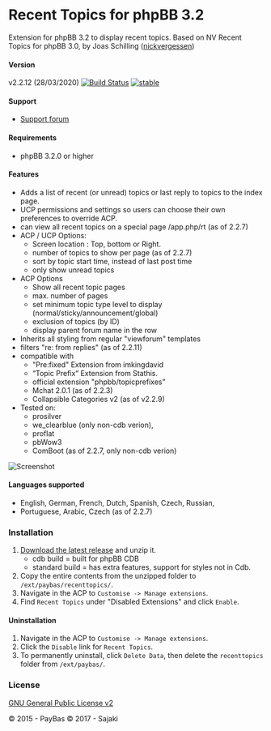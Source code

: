 Recent Topics for phpBB 3.2
==========

Extension for phpBB 3.2 to display recent topics.
Based on NV Recent Topics for phpBB 3.0, by Joas Schilling ([nickvergessen](https://github.com/nickvergessen))

#### Version
v2.2.12 (28/03/2020) [![Build Status](https://travis-ci.org/Sajaki/RecentTopics.svg?branch=develop32)](https://travis-ci.org/Sajaki/RecentTopics)
[![stable](http://badges.github.io/stability-badges/dist/stable.svg)](http://github.com/badges/stability-badges)
    
#### Support
- [Support forum](https://www.avathar.be/forum/viewforum.php?f=65)

#### Requirements
- phpBB 3.2.0 or higher

#### Features
- Adds a list of recent (or unread) topics or last reply to topics to the index page.
- UCP permissions and settings so users can choose their own preferences to override ACP.
- can view all recent topics on a special page /app.php/rt (as of 2.2.7)
- ACP / UCP Options:
  - Screen location : Top, bottom or Right.
  - number of topics to show per page  (as of 2.2.7)
  - sort by topic start time, instead of last post time
  - only show unread topics
- ACP Options  
  - Show all recent topic pages
  - max. number of pages
  - set minimum topic type level to display (normal/sticky/announcement/global)
  - exclusion of topics (by ID)
  - display parent forum name in the row
- Inherits all styling from regular "viewforum" templates
- filters "re: from replies" (as of 2.2.11)
- compatible with 
   - "Pre:fixed" Extension from imkingdavid 
   - “Topic Prefix“ Extension from Stathis.
   - official extension "phpbb/topicprefixes"
   - Mchat 2.0.1 (as of 2.2.3)  
   - Collapsible Categories v2 (as of v2.2.9)
- Tested on:
  - prosilver  
  - we_clearblue (only non-cdb verion), 
  - proflat 
  - pbWow3
  - ComBoot (as of 2.2.7, only non-cdb verion)

![Screenshot](screenshot.png)

#### Languages supported
- English, German, French, Dutch, Spanish, Czech, Russian, 
- Portuguese, Arabic, Czech (as of 2.2.7) 
  
### Installation
1. [Download the latest release](https://www.avathar.be/forum/app.php/dlext/?view=detail&df_id=35) and unzip it.
    - cdb build = built for phpBB CDB
    - standard build = has extra features, support for styles not in Cdb.
2. Copy the entire contents from the unzipped folder to `/ext/paybas/recenttopics/`.
3. Navigate in the ACP to `Customise -> Manage extensions`.
4. Find `Recent Topics` under "Disabled Extensions" and click `Enable`.

#### Uninstallation
1. Navigate in the ACP to `Customise -> Manage extensions`.
2. Click the `Disable` link for `Recent Topics`.
3. To permanently uninstall, click `Delete Data`, then delete the `recenttopics` folder from `/ext/paybas/`.

### License
[GNU General Public License v2](http://opensource.org/licenses/GPL-2.0)

© 2015 - PayBas
© 2017 - Sajaki
